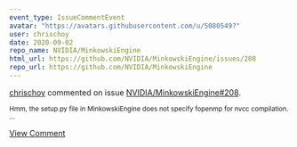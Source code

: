 ```yaml
---
event_type: IssueCommentEvent
avatar: "https://avatars.githubusercontent.com/u/5080549?"
user: chrischoy
date: 2020-09-02
repo_name: NVIDIA/MinkowskiEngine
html_url: https://github.com/NVIDIA/MinkowskiEngine/issues/208
repo_url: https://github.com/NVIDIA/MinkowskiEngine
---
```


<a href='https://github.com/chrischoy' target='_blank'>chrischoy</a> commented on issue <a href='https://github.com/NVIDIA/MinkowskiEngine/issues/208' target='_blank'>NVIDIA/MinkowskiEngine#208</a>.

<small>Hmm, the setup.py file in MinkowskiEngine does not specify fopenmp for nvcc compilation....</small>

<a href='https://github.com/NVIDIA/MinkowskiEngine/issues/208' target='_blank'>View Comment</a>